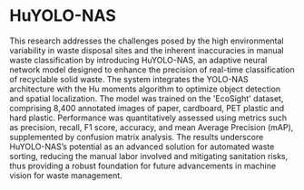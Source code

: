 # HuYOLO-NAS
This research addresses the challenges posed by the high environmental variability in waste disposal sites and the inherent inaccuracies in manual waste classification by introducing HuYOLO-NAS, an adaptive neural network model designed to enhance the precision of real-time classification of recyclable solid waste. The system integrates the YOLO-NAS architecture with the Hu moments algorithm to optimize object detection and spatial localization. The model was trained on the 'EcoSight' dataset, comprising 8,400 annotated images of paper, cardboard, PET plastic and hard plastic. Performance was quantitatively assessed using metrics such as precision, recall, F1 score, accuracy, and mean Average Precision (mAP), supplemented by confusion matrix analysis. The results underscore HuYOLO-NAS’s potential as an advanced solution for automated waste sorting, reducing the manual labor involved and mitigating sanitation risks, thus providing a robust foundation for future advancements in machine vision for waste management.
